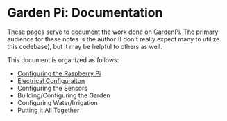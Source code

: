 # Garden Pi: Documentation

These pages serve to document the work done on GardenPi. The primary audience for these notes is the author (I don't really expect many to utilize this codebase), but it may be helpful to others as well.

This document is organized as follows:

* [Configuring the Raspberry Pi](RaspberryPi.md)
* [Electrical Configuraiton](Electrical.md)
* Configuring the Sensors
* Building/Configuring the Garden
* Configuring Water/Irrigation
* Putting it All Together